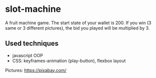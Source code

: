 # slot-machine

A fruit machine game. The start state of your wallet is 200. If you win (3 same or 3 different pictures), the bid you played will be
multiplied by 3. 

## Used techniques

* javascript OOP
* CSS: keyframes-animation (play-button), flexbox layout

Pictures: https://pixabay.com/

